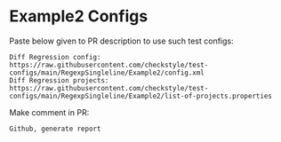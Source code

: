 # Example2 Configs
Paste below given to PR description to use such test configs:
```
Diff Regression config: https://raw.githubusercontent.com/checkstyle/test-configs/main/RegexpSingleline/Example2/config.xml
Diff Regression projects: https://raw.githubusercontent.com/checkstyle/test-configs/main/RegexpSingleline/Example2/list-of-projects.properties
```
Make comment in PR:
```
Github, generate report
```
